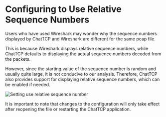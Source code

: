 # Configuring to Use Relative Sequence Numbers

Users who have used Wireshark may wonder why the sequence numbers displayed by ChatTCP and Wireshark are different for the same pcap file.

This is because Wireshark displays relative sequence numbers, while ChatTCP defaults to displaying the actual sequence numbers decoded from the packets.

However, since the starting value of the sequence number is random and usually quite large, it is not conducive to our analysis. Therefore, ChatTCP also provides support for displaying relative sequence numbers, which can be enabled if needed.

![Setting use relative sequence number](/images/relative-sequence-neumber/setting.png)

It is important to note that changes to the configuration will only take effect after reopening the file or restarting the ChatTCP application.

